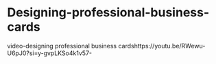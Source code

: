 # Designing-professional-business-cards
video-designing professional business cardshttps://youtu.be/RWewu-U6pJ0?si=y-gvpLKSo4k1v57-
